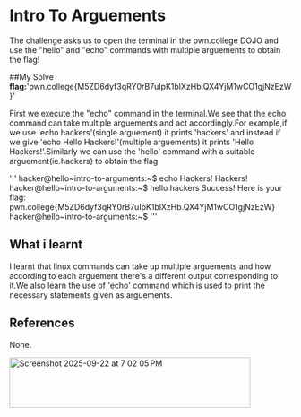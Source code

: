 # Intro To Arguements  
The challenge asks us to open the terminal in the pwn.college DOJO and use the "hello" and "echo" commands with multiple arguements to obtain the flag!  

##My Solve
**flag:**'pwn.college{M5ZD6dyf3qRY0rB7uIpK1blXzHb.QX4YjM1wCO1gjNzEzW}'

First we execute the "echo" command in the terminal.We see that the echo command can take multiple arguements and act accordingly.For example,if we use 'echo hackers'(single arguement) it prints 'hackers' and instead if we give 'echo Hello Hackers!'(multiple arguements) it prints 'Hello Hackers!'.Similarly we can use the 'hello' command with a suitable arguement(ie.hackers) to obtain the flag

'''
hacker@hello~intro-to-arguments:~$ echo Hackers!
Hackers!
hacker@hello~intro-to-arguments:~$ hello hackers
Success! Here is your flag:
pwn.college{M5ZD6dyf3qRY0rB7uIpK1blXzHb.QX4YjM1wCO1gjNzEzW}
hacker@hello~intro-to-arguments:~$ 
'''
## What i learnt  
I learnt that linux commands can take up multiple arguements and how according to each arguement there's a different output corresponding to it.We also learn the use of 'echo' command which is used to print the necessary statements given as arguements.

## References
None.

<img width="430" height="90" alt="Screenshot 2025-09-22 at 7 02 05 PM" src="https://github.com/user-attachments/assets/959b733d-e52d-4914-95dd-1c40d5f45497" />
